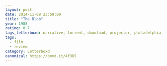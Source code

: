 ```yaml
---
layout: post 
date: 2014-11-08 23:59:00
title: "The Blob"
year: 1988
rating: 0.7
tags_letterboxd: narrative, torrent, download, projector, philadelphia, 12 hours of horror, Leah
tags:
  - film
  - review
category: Letterboxd
canonical: https://boxd.it/4f3O5
---
```

